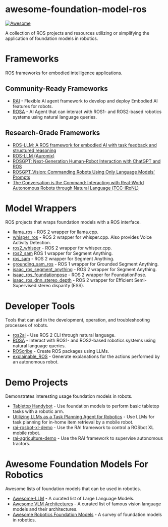 # awesome-foundation-model-ros

[![Awesome](https://awesome.re/badge.svg)](https://awesome.re)

A collection of ROS projects and resources utilizing or simplifying the application of foundation models in robotics.

# Frameworks

ROS frameworks for embodied intelligence applications.

## Community-Ready Frameworks

- [RAI](https://github.com/RobotecAI/rai) - Flexible AI agent framework to develop and deploy Embodied AI features for robots.
- [ROSA](https://github.com/nasa-jpl/rosa) - AI Agent that can interact with ROS1- and ROS2-based robotics systems using natural language queries.

## Research-Grade Frameworks

- [ROS-LLM: A ROS framework for embodied AI with task feedback and structured reasoning](https://github.com/huawei-noah/HEBO/tree/rosllm/ROSLLM)
- [ROS-LLM (Auromix)](https://github.com/Auromix/ROS-LLM)
- [ROSGPT: Next-Generation Human-Robot Interaction with ChatGPT and ROS](https://github.com/aniskoubaa/rosgpt)
- [ROSGPT_Vision: Commanding Robots Using Only Language Models' Prompts](https://github.com/bilel-bj/ROSGPT_Vision)
- [The Conversation is the Command: Interacting with Real-World Autonomous Robots through Natural Language (TCC-IRoNL)](https://github.com/LinusNEP/TCC-IRoNL)

# Model Wrappers

ROS projects that wraps foundation models with a ROS interface.

- [llama_ros](https://github.com/mgonzs13/llama_ros) - ROS 2 wrapper for llama.cpp.
- [whisper_ros](https://github.com/mgonzs13/whisper_ros) - ROS 2 wrapper for whisper.cpp. Also provides Voice Activity Detection.
- [ros2_whisper](https://github.com/ros-ai/ros2_whisper) - ROS 2 wrapper for whisper.cpp.
- [ros2_sam](https://github.com/ros-ai/ros2_sam) ROS 1 wrapper for Segment Anything.
- [ros_sam](https://github.com/robot-learning-freiburg/ros_sam) - ROS 2 wrapper for Segment Anything.
- [grounding_sam_ros](https://github.com/HashimHS/grounding_sam_ros) - ROS 1 wrapper for Grounded Segment Anything.
- [isaac_ros_segment_anything](https://github.com/NVIDIA-ISAAC-ROS/isaac_ros_image_segmentation/tree/main/isaac_ros_segment_anything) - ROS 2 wrapper for Segment Anything.
- [isaac_ros_foundationpose](https://github.com/NVIDIA-ISAAC-ROS/isaac_ros_pose_estimation/tree/main/isaac_ros_foundationpose) - ROS 2 wrapper for FoundationPose.
- [isaac_ros_dnn_stereo_depth](https://github.com/NVIDIA-ISAAC-ROS/isaac_ros_dnn_stereo_depth) - ROS 2 wrapper for Efficient Semi-Supervised stereo disparity (ESS).

# Developer Tools

Tools that can aid in the development, operation, and troubleshooting processes of robots.

- [ros2ai](https://github.com/fujitatomoya/ros2ai) - Use ROS 2 CLI through natural language.
- [ROSA](https://github.com/nasa-jpl/rosa) - Interact with ROS1- and ROS2-based robotics systems using natural language queries.
- [ROScribe](https://github.com/RoboCoachTechnologies/ROScribe) - Create ROS packages using LLMs.
- [explainable_ROS](https://github.com/Dsobh/explainable_ROS) - Generate explanations for the actions performed by an autonomous robot.

# Demo Projects

Demonstrates interesting usage foundation models in robots.

- [Tabletop Handybot](https://github.com/ycheng517/tabletop-handybot) - Use foundation models to perform basic tabletop tasks with a robotic arm.
- [Utilizing LLMs as a Task Planning Agent for Robotics](https://github.com/hlfshell/wpi-capstone) - Use LLMs for task planning for in-home item retrieval by a mobile robot.
- [rai-rosbot-xl-demo](https://github.com/RobotecAI/rai-rosbot-xl-demo) - Use the RAI framework to control a ROSbot XL mobile robot.
- [rai-agriculture-demo](https://github.com/RobotecAI/rai-agriculture-demo) - Use the RAI framework to supervise autonomous tractors.

# Awesome Foundation Models For Robotics

Awesome lists of foundation models that can be used in robotics.

- [Awesome-LLM](https://github.com/Hannibal046/Awesome-LLM) - A curated list of Large Language Models.
- [Awesome VLM Architectures](https://github.com/gokayfem/awesome-vlm-architectures) - A curated list of famous vision language models and their architectures.
- [Awesome Robotics Foundation Models](https://github.com/robotics-survey/Awesome-Robotics-Foundation-Models) - A survey of foundation models in robotics.
